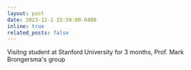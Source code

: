 ```yaml
---
layout: post
date: 2023-12-1 15:59:00-0400
inline: true
related_posts: false
---
```


Visitng student at Stanford University for 3 months, Prof. Mark Brongersma's group
